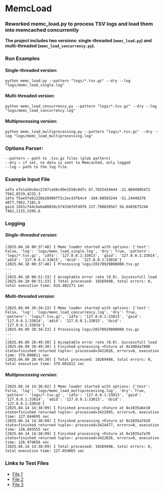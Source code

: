 # MemcLoad
### Reworked memc_load.py to process TSV logs and load them into memcached concurrently
**The project includes two versions: single-threaded (`memc_load.py`) and multi-threaded (`memc_load_concurrency.py`).**

### Run Examples
#### Single-threaded version:
```shell
python memc_load.py --pattern "logs/*.tsv.gz" --dry --log "logs/memc_load_single.log"
```

#### Multi-threaded version:
```shell
python memc_load_concurrency.py --pattern "logs/*.tsv.gz" --dry --log "logs/memc_load_concurrency.log"
```

#### Multiprocessing version:
```shell
python memc_load_multiprocessing.py --pattern "logs/*.tsv.gz" --dry --log "logs/memc_load_multiprocessing.log"
```

### Options Parser:
```
--pattern — path to .tsv.gz files (glob pattern)
--dry — if set, no data is sent to Memcached, only logged
--log — path to the log file
```

### Example Input File
```
idfa e7e1a50c0ec2747ca56cd9e1558c0d7c 67.7835424444 -22.8044005471 7942,8519,4232,3
idfa f5ae5fe6122bb20d08ff2c2ec43fb4c4 -104.68583244 -51.24448376 4877,7862,7181,6
gaid 3261cf44cbe6a00839c574336fdf49f6 137.790839567 56.8403675248 7462,1115,5205,6
``` 

### Logging
##### Single-threaded version:
```
[2025.04.10 00:37:48] I Memc loader started with options: {'test': False, 'log': 'logs/memc_load_single.log', 'dry': True, 'pattern': 'logs/*.tsv.gz', 'idfa': '127.0.0.1:33013', 'gaid': '127.0.0.1:33014', 'adid': '127.0.0.1:33015', 'dvid': '127.0.0.1:33016'}
[2025.04.10 00:37:48] I Processing logs/20170929000000.tsv.gz
...
...
[2025.04.10 00:51:33] I Acceptable error rate (0.0). Successfull load
[2025.04.10 00:51:33] I Total processed: 10269498, total errors: 0, total execution time: 824.402271 sec
```

##### Multi-threaded version:
```
[2025.04.09 20:34:23] I Memc loader started with options: {'test': False, 'log': 'logs/memc_load_concurrency.log', 'dry': True, 'pattern': 'logs/*.tsv.gz', 'idfa': '127.0.0.1:33013', 'gaid': '127.0.0.1:33014', 'adid': '127.0.0.1:33015', 'dvid': '127.0.0.1:33016'}
[2025.04.09 20:34:23] I Processing logs/20170929000000.tsv.gz
...
...
[2025.04.09 20:49:30] I Acceptable error rate (0.0). Successfull load
[2025.04.09 20:49:30] I Finished processing <Future at 0x100da7800 state=finished returned tuple>: processed=3422026, errors=0, execution time: 379.600811 sec
[2025.04.09 20:49:30] I Total processed: 10269498, total errors: 0, total execution time: 379.601812 sec
```

##### Multiprocessing version:
```
[2025.04.14 14:36:02] I Memc loader started with options: {'test': False, 'log': 'logs/memc_load_multiprocessing.log', 'dry': True, 'pattern': 'logs/*.tsv.gz', 'idfa': '127.0.0.1:33013', 'gaid': '127.0.0.1:33014', 'adid': '127.0.0.1:33015', 'dvid': '127.0.0.1:33016'}
[2025.04.14 14:38:09] I Finished processing <Future at 0x1035a6e10 state=finished returned tuple>: processed=3422995, errors=0, execution time: 127.044695 sec
[2025.04.14 14:38:09] I Finished processing <Future at 0x1035a7410 state=finished returned tuple>: processed=3424477, errors=0, execution time: 126.893555 sec
[2025.04.14 14:38:09] I Finished processing <Future at 0x1035a7a70 state=finished returned tuple>: processed=3422026, errors=0, execution time: 126.974656 sec
[2025.04.14 14:38:09] I Total processed: 10269498, total errors: 0, total execution time: 127.054865 sec
```

### Links to Test Files
- [File 1](https://cloud.mail.ru/public/2hZL/Ko9s8R9TA)
- [File 2](https://cloud.mail.ru/public/DzSX/oj8RxGX1A)
- [File 3](https://cloud.mail.ru/public/LoDo)




